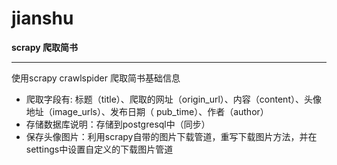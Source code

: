 # jianshu
**scrapy 爬取简书**
* * *
使用scrapy crawlspider 爬取简书基础信息
* 爬取字段有: 标题（title）、爬取的网址（origin_url）、内容（content）、头像地址（image_urls）、发布日期（ pub_time）、作者（author）
* 存储数据库说明：存储到postgresql中（同步）
* 保存头像图片：利用scrapy自带的图片下载管道，重写下载图片方法，并在settings中设置自定义的下载图片管道

